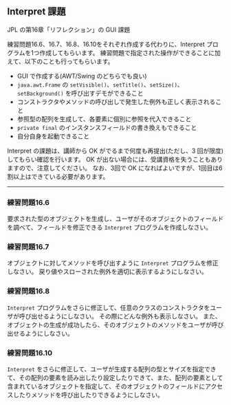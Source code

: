 ## Interpret 課題

JPL の第16章「リフレクション」の GUI 課題

練習問題16.6、16.7、16.8、16.10をそれぞれ作成する代わりに、Interpret プログラムを1つ作成してもらいます。
練習問題で指定された操作ができることに加えて、以下のことも行ってもらいます。

* GUI で作成する(AWT/Swing のどちらでも良い)
* `java.awt.Frame` の `setVisible()`、`setTitle()`、`setSize()`、`setBackground()` を呼び出すデモができること
* コンストラクタやメソッドの呼び出しで発生した例外も正しく表示されること
* 参照型の配列を生成して、各要素に個別に参照を代入できること
* `private final` のインスタンスフィールドの書き換えもできること
* 自分自身を起動できること

Interpret の課題は、講師から OK がでるまで何度も再提出(ただし、3 回が限度)してもらい確認を行います。
OK が出ない場合には、受講資格を失うこともありますので、注意してください。
なお、3回で OK になればよいですが、1回目は6割以上はできている必要があります。

---

### 練習問題16.6

要求された型のオブジェクトを生成し、ユーザがそのオブジェクトのフィールドを調べて、フィールドを修正できる `Interpret` プログラムを作成しなさい。

### 練習問題16.7

オブジェクトに対してメソッドを呼び出すように `Interpret` プログラムを修正しなさい。
戻り値やスローされた例外を適切に表示するようにしなさい。

### 練習問題16.8

`Interpret` プログラムをさらに修正して、任意のクラスのコンストラクタをユーザが呼び出せるようにしなさい。
その際にどんな例外も表示しなさい。
また、オブジェクトの生成が成功したら、そのオブジェクトのメソッドをユーザが呼び出せるようにしなさい。

### 練習問題16.10

`Interpret` をさらに修正して、ユーザが生成する配列の型とサイズを指定できて、その配列の要素を読み出したり設定したりできて、また、配列の要素として含まれているオブジェクトを指定して、そのオブジェクトのフィールドにアクセスしたりメソッドを呼び出したりできるようにしなさい。
